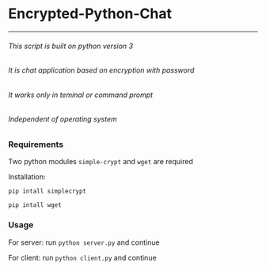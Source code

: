 # Encrypted-Python-Chat
---
###### This script is built on python version 3
###### It is chat application based on encryption with password
###### It works only in teminal or command prompt
###### Independent of operating system

### Requirements
Two python modules `simple-crypt` and `wget` are required

Installation:

  `pip intall simplecrypt`
  
  `pip intall wget`

### Usage

For server: run `python server.py` and continue

For client: run `python client.py` and continue
